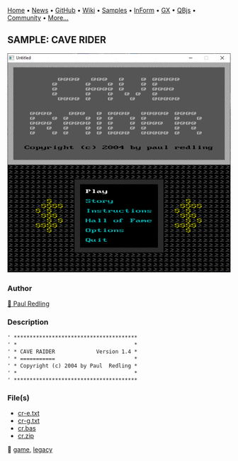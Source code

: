[Home](https://qb64.com) • [News](../../news.md) • [GitHub](https://github.com/QB64Official/qb64) • [Wiki](https://github.com/QB64Official/qb64/wiki) • [Samples](../../samples.md) • [InForm](../../inform.md) • [GX](../../gx.md) • [QBjs](../../qbjs.md) • [Community](../../community.md) • [More...](../../more.md)

## SAMPLE: CAVE RIDER

![screenshot.png](img/screenshot.png)

### Author

[🐝 Paul Redling](../paul-redling.md) 

### Description

```text
' ***************************************
' *                                     *
' * CAVE RAIDER             Version 1.4 *
' * ===========                         *
' * Copyright (c) 2004 by Paul  Redling *
' *                                     *
' ***************************************
```

### File(s)

* [cr-e.txt](src/cr-e.txt)
* [cr-g.txt](src/cr-g.txt)
* [cr.bas](src/cr.bas)
* [cr.zip](src/cr.zip)

🔗 [game](../game.md), [legacy](../legacy.md)
